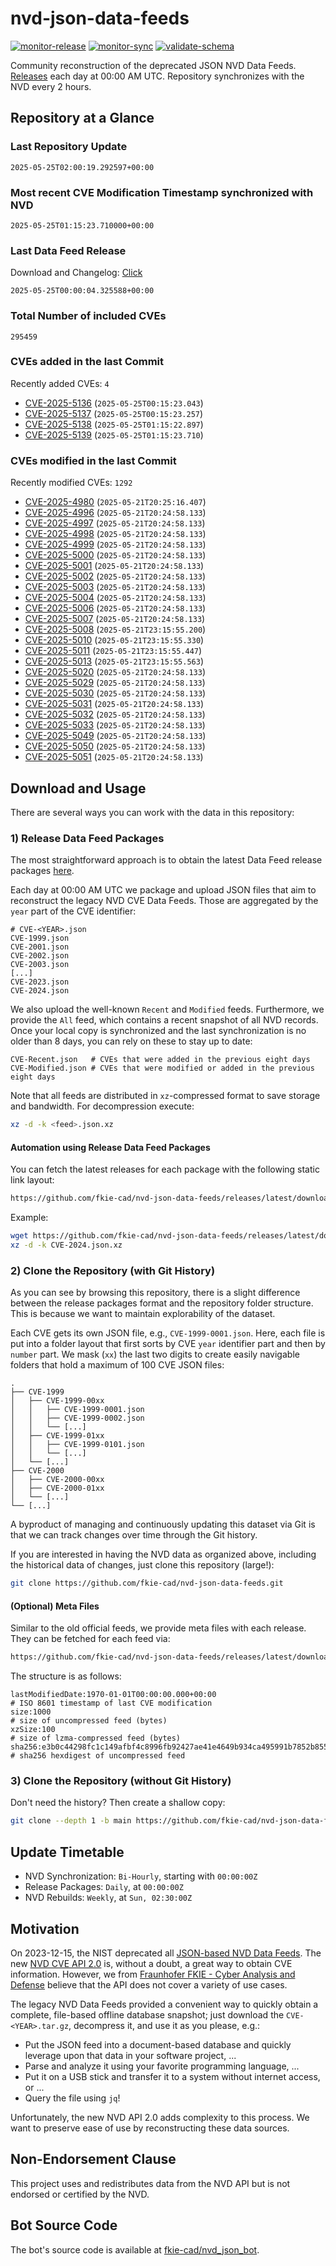 # nvd-json-data-feeds

[![monitor-release](https://github.com/fkie-cad/nvd-json-data-feeds/actions/workflows/monitor_release.yml/badge.svg)](https://github.com/fkie-cad/nvd-json-data-feeds/actions/workflows/monitor_release.yml)
[![monitor-sync](https://github.com/fkie-cad/nvd-json-data-feeds/actions/workflows/monitor_sync.yml/badge.svg)](https://github.com/fkie-cad/nvd-json-data-feeds/actions/workflows/monitor_sync.yml)
[![validate-schema](https://github.com/fkie-cad/nvd-json-data-feeds/actions/workflows/validate_schema.yml/badge.svg)](https://github.com/fkie-cad/nvd-json-data-feeds/actions/workflows/validate_schema.yml)

Community reconstruction of the deprecated JSON NVD Data Feeds.
[Releases](https://github.com/fkie-cad/nvd-json-data-feeds/releases/latest) each day at 00:00 AM UTC.
Repository synchronizes with the NVD every 2 hours.

## Repository at a Glance

### Last Repository Update

```plain
2025-05-25T02:00:19.292597+00:00
```

### Most recent CVE Modification Timestamp synchronized with NVD

```plain
2025-05-25T01:15:23.710000+00:00
```

### Last Data Feed Release

Download and Changelog: [Click](https://github.com/fkie-cad/nvd-json-data-feeds/releases/latest)

```plain
2025-05-25T00:00:04.325588+00:00
```

### Total Number of included CVEs

```plain
295459
```

### CVEs added in the last Commit

Recently added CVEs: `4`

- [CVE-2025-5136](CVE-2025/CVE-2025-51xx/CVE-2025-5136.json) (`2025-05-25T00:15:23.043`)
- [CVE-2025-5137](CVE-2025/CVE-2025-51xx/CVE-2025-5137.json) (`2025-05-25T00:15:23.257`)
- [CVE-2025-5138](CVE-2025/CVE-2025-51xx/CVE-2025-5138.json) (`2025-05-25T01:15:22.897`)
- [CVE-2025-5139](CVE-2025/CVE-2025-51xx/CVE-2025-5139.json) (`2025-05-25T01:15:23.710`)


### CVEs modified in the last Commit

Recently modified CVEs: `1292`

- [CVE-2025-4980](CVE-2025/CVE-2025-49xx/CVE-2025-4980.json) (`2025-05-21T20:25:16.407`)
- [CVE-2025-4996](CVE-2025/CVE-2025-49xx/CVE-2025-4996.json) (`2025-05-21T20:24:58.133`)
- [CVE-2025-4997](CVE-2025/CVE-2025-49xx/CVE-2025-4997.json) (`2025-05-21T20:24:58.133`)
- [CVE-2025-4998](CVE-2025/CVE-2025-49xx/CVE-2025-4998.json) (`2025-05-21T20:24:58.133`)
- [CVE-2025-4999](CVE-2025/CVE-2025-49xx/CVE-2025-4999.json) (`2025-05-21T20:24:58.133`)
- [CVE-2025-5000](CVE-2025/CVE-2025-50xx/CVE-2025-5000.json) (`2025-05-21T20:24:58.133`)
- [CVE-2025-5001](CVE-2025/CVE-2025-50xx/CVE-2025-5001.json) (`2025-05-21T20:24:58.133`)
- [CVE-2025-5002](CVE-2025/CVE-2025-50xx/CVE-2025-5002.json) (`2025-05-21T20:24:58.133`)
- [CVE-2025-5003](CVE-2025/CVE-2025-50xx/CVE-2025-5003.json) (`2025-05-21T20:24:58.133`)
- [CVE-2025-5004](CVE-2025/CVE-2025-50xx/CVE-2025-5004.json) (`2025-05-21T20:24:58.133`)
- [CVE-2025-5006](CVE-2025/CVE-2025-50xx/CVE-2025-5006.json) (`2025-05-21T20:24:58.133`)
- [CVE-2025-5007](CVE-2025/CVE-2025-50xx/CVE-2025-5007.json) (`2025-05-21T20:24:58.133`)
- [CVE-2025-5008](CVE-2025/CVE-2025-50xx/CVE-2025-5008.json) (`2025-05-21T23:15:55.200`)
- [CVE-2025-5010](CVE-2025/CVE-2025-50xx/CVE-2025-5010.json) (`2025-05-21T23:15:55.330`)
- [CVE-2025-5011](CVE-2025/CVE-2025-50xx/CVE-2025-5011.json) (`2025-05-21T23:15:55.447`)
- [CVE-2025-5013](CVE-2025/CVE-2025-50xx/CVE-2025-5013.json) (`2025-05-21T23:15:55.563`)
- [CVE-2025-5020](CVE-2025/CVE-2025-50xx/CVE-2025-5020.json) (`2025-05-21T20:24:58.133`)
- [CVE-2025-5029](CVE-2025/CVE-2025-50xx/CVE-2025-5029.json) (`2025-05-21T20:24:58.133`)
- [CVE-2025-5030](CVE-2025/CVE-2025-50xx/CVE-2025-5030.json) (`2025-05-21T20:24:58.133`)
- [CVE-2025-5031](CVE-2025/CVE-2025-50xx/CVE-2025-5031.json) (`2025-05-21T20:24:58.133`)
- [CVE-2025-5032](CVE-2025/CVE-2025-50xx/CVE-2025-5032.json) (`2025-05-21T20:24:58.133`)
- [CVE-2025-5033](CVE-2025/CVE-2025-50xx/CVE-2025-5033.json) (`2025-05-21T20:24:58.133`)
- [CVE-2025-5049](CVE-2025/CVE-2025-50xx/CVE-2025-5049.json) (`2025-05-21T20:24:58.133`)
- [CVE-2025-5050](CVE-2025/CVE-2025-50xx/CVE-2025-5050.json) (`2025-05-21T20:24:58.133`)
- [CVE-2025-5051](CVE-2025/CVE-2025-50xx/CVE-2025-5051.json) (`2025-05-21T20:24:58.133`)


## Download and Usage

There are several ways you can work with the data in this repository:

### 1) Release Data Feed Packages

The most straightforward approach is to obtain the latest Data Feed release packages [here](https://github.com/fkie-cad/nvd-json-data-feeds/releases/latest).

Each day at 00:00 AM UTC we package and upload JSON files that aim to reconstruct the legacy NVD CVE Data Feeds.
Those are aggregated by the `year` part of the CVE identifier:

```
# CVE-<YEAR>.json
CVE-1999.json
CVE-2001.json
CVE-2002.json
CVE-2003.json
[...]
CVE-2023.json
CVE-2024.json
```

We also upload the well-known `Recent` and `Modified` feeds.
Furthermore, we provide the `All` feed, which contains a recent snapshot of all NVD records.
Once your local copy is synchronized and the last synchronization is no older than 8 days, you can rely on these to stay up to date:

```plain
CVE-Recent.json   # CVEs that were added in the previous eight days
CVE-Modified.json # CVEs that were modified or added in the previous eight days
```

Note that all feeds are distributed in `xz`-compressed format to save storage and bandwidth.
For decompression execute:

```sh
xz -d -k <feed>.json.xz
```

#### Automation using Release Data Feed Packages

You can fetch the latest releases for each package with the following static link layout:

```sh
https://github.com/fkie-cad/nvd-json-data-feeds/releases/latest/download/CVE-<YEAR>.json.xz
```

Example:

```sh
wget https://github.com/fkie-cad/nvd-json-data-feeds/releases/latest/download/CVE-2024.json.xz
xz -d -k CVE-2024.json.xz
```

### 2) Clone the Repository (with Git History)

As you can see by browsing this repository, there is a slight difference between the release packages format and the repository folder structure.
This is because we want to maintain explorability of the dataset.

Each CVE gets its own JSON file, e.g., `CVE-1999-0001.json`.
Here, each file is put into a folder layout that first sorts by CVE `year` identifier part and then by `number` part.
We mask (`xx`) the last two digits to create easily navigable folders that hold a maximum of 100 CVE JSON files:

```plain
.
├── CVE-1999
│   ├── CVE-1999-00xx
│   │   ├── CVE-1999-0001.json
│   │   ├── CVE-1999-0002.json
│   │   └── [...]
│   ├── CVE-1999-01xx
│   │   ├── CVE-1999-0101.json
│   │   └── [...]
│   └── [...]
├── CVE-2000
│   ├── CVE-2000-00xx
│   ├── CVE-2000-01xx
│   └── [...]
└── [...]
```

A byproduct of managing and continuously updating this dataset via Git is that we can track changes over time through the Git history.

If you are interested in having the NVD data as organized above, including the historical data of changes, just clone this repository (large!):

```sh
git clone https://github.com/fkie-cad/nvd-json-data-feeds.git
```

#### (Optional) Meta Files

Similar to the old official feeds, we provide meta files with each release. They can be fetched for each feed via:

```sh
https://github.com/fkie-cad/nvd-json-data-feeds/releases/latest/download/CVE-<YEAR>.meta
```

The structure is as follows:

```plain
lastModifiedDate:1970-01-01T00:00:00.000+00:00                          # ISO 8601 timestamp of last CVE modification
size:1000                                                               # size of uncompressed feed (bytes)
xzSize:100                                                              # size of lzma-compressed feed (bytes)
sha256:e3b0c44298fc1c149afbf4c8996fb92427ae41e4649b934ca495991b7852b855 # sha256 hexdigest of uncompressed feed
```

### 3) Clone the Repository (without Git History)

Don't need the history? Then create a shallow copy:

```sh
git clone --depth 1 -b main https://github.com/fkie-cad/nvd-json-data-feeds.git
```


## Update Timetable

* NVD Synchronization: `Bi-Hourly`, starting with `00:00:00Z`
* Release Packages: `Daily`, at `00:00:00Z`
* NVD Rebuilds: `Weekly`, at `Sun, 02:30:00Z`


## Motivation

On 2023-12-15, the NIST deprecated all [JSON-based NVD Data Feeds](https://nvd.nist.gov/vuln/data-feeds#divRetirementBanner-1).
The new [NVD CVE API 2.0](https://nvd.nist.gov/developers/vulnerabilities) is, without a doubt, a great way to obtain CVE information.
However, we from [Fraunhofer FKIE - Cyber Analysis and Defense](https://www.fkie.fraunhofer.de/en/departments/cad.html) believe that the API does not cover a variety of use cases.

The legacy NVD Data Feeds provided a convenient way to quickly obtain a complete, file-based offline database snapshot; just download the `CVE-<YEAR>.tar.gz`, decompress it, and use it as you please, e.g.:

- Put the JSON feed into a document-based database and quickly leverage upon that data in your software project, ...
- Parse and analyze it using your favorite programming language, ...
- Put it on a USB stick and transfer it to a system without internet access, or ...
- Query the file using `jq`!

Unfortunately, the new NVD API 2.0 adds complexity to this process.
We want to preserve ease of use by reconstructing these data sources.

## Non-Endorsement Clause

This project uses and redistributes data from the NVD API but is not endorsed or certified by the NVD.

## Bot Source Code

The bot's source code is available at [fkie-cad/nvd\_json\_bot](https://github.com/fkie-cad/nvd_json_bot).